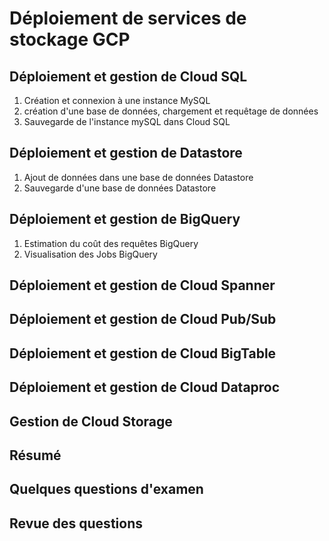 # Déploiement de services de stockage GCP

## Déploiement et gestion de Cloud SQL

1. Création et connexion à une instance MySQL
2. création d'une base de données, chargement et requêtage de données
3. Sauvegarde de l'instance mySQL dans Cloud SQL

## Déploiement et gestion de Datastore

1. Ajout de données dans une base de données Datastore
2. Sauvegarde d'une base de données Datastore

## Déploiement et gestion de BigQuery

1. Estimation du coût des requêtes BigQuery
2. Visualisation des Jobs BigQuery

## Déploiement et gestion de Cloud Spanner

## Déploiement et gestion de Cloud Pub/Sub

## Déploiement et gestion de Cloud BigTable

## Déploiement et gestion de Cloud Dataproc

## Gestion de Cloud Storage

## Résumé

## Quelques questions d'examen

## Revue des questions
